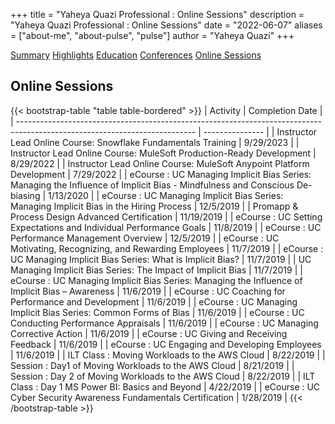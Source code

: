 +++
title = "Yaheya Quazi Professional : Online Sessions"
description = "Yaheya Quazi Professional : Online Sessions"
date = "2022-06-07"
aliases = ["about-me", "about-pulse", "pulse"]
author = "Yaheya Quazi"
+++

<a href="/yaheya/" class="btn btn-info" role="button">Summary</a> <a href="/highlights/" class="btn btn-success" role="button">Highlights</a> <a href="/education/" class="btn btn-warning" role="button">Education</a> <a href="/conferences/" class="btn btn-secondary" role="button">Conferences</a> <a href="/onlinesessions/" class="btn btn-danger.disabled" role="button">Online Sessions</a>

## Online Sessions

{{< bootstrap-table "table table-bordered" >}}
| Activity                                                                                                                   | Completion Date |
| -------------------------------------------------------------------------------------------------------------------------- | --------------- |
| Instructor Lead Online Course: Snowflake Fundamentals Training                                                             | 9/29/2023       |
| Instructor Lead Online Course: MuleSoft Production-Ready Development                                                       | 8/29/2022       |
| Instructor Lead Online Course: MuleSoft Anypoint Platform Development                                                      | 7/29/2022       |
| eCourse : UC Managing Implicit Bias Series: Managing the Influence of Implicit Bias - Mindfulness and Conscious De-biasing | 1/13/2020       |
| eCourse : UC Managing Implicit Bias Series: Managing Implicit Bias in the Hiring Process                                   | 12/5/2019       |
| Promapp & Process Design Advanced Certification                                                                            | 11/19/2019      |
| eCourse : UC Setting Expectations and Individual Performance Goals                                                         | 11/8/2019       |
| eCourse : UC Performance Management Overview                                                                               | 12/5/2019       |
| eCourse : UC Motivating, Recognizing, and Rewarding Employees                                                              | 11/7/2019       |
| eCourse : UC Managing Implicit Bias Series: What is Implicit Bias?                                                         | 11/7/2019       |
| UC Managing Implicit Bias Series: The Impact of Implicit Bias                                                              | 11/7/2019       |
| eCourse : UC Managing Implicit Bias Series: Managing the Influence of Implicit Bias – Awareness                            | 11/6/2019       |
| eCourse : UC Coaching for Performance and Development                                                                      | 11/6/2019       |
| eCourse : UC Managing Implicit Bias Series: Common Forms of Bias                                                           | 11/6/2019       |
| eCourse : UC Conducting Performance Appraisals                                                                             | 11/6/2019       |
| eCourse : UC Managing Corrective Action                                                                                    | 11/6/2019       |
| eCourse : UC Giving and Receiving Feedback                                                                                 | 11/6/2019       |
| eCourse : UC Engaging and Developing Employees                                                                             | 11/6/2019       |
| ILT Class : Moving Workloads to the AWS Cloud                                                                              | 8/22/2019       |
| Session : Day1 of Moving Workloads to the AWS Cloud                                                                        | 8/21/2019       |
| Session : Day 2 of Moving Workloads to the AWS Cloud                                                                       | 8/22/2019       |
| ILT Class : Day 1 MS Power BI: Basics and Beyond                                                                           | 4/22/2019       |
| eCourse : UC Cyber Security Awareness Fundamentals Certification                                                           | 1/28/2019       |
{{< /bootstrap-table >}}